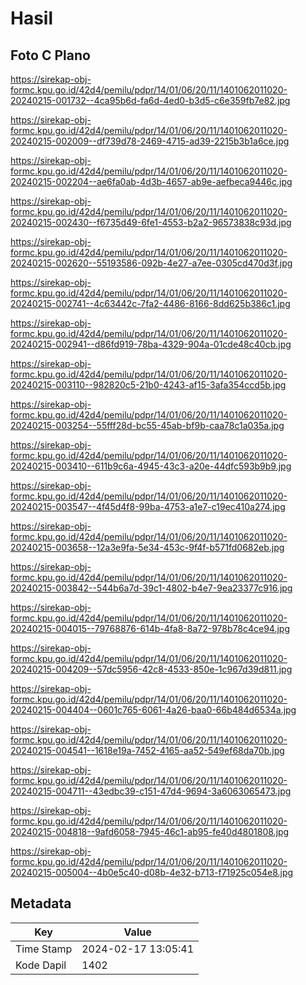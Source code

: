 # Hasil

## Foto C Plano

https://sirekap-obj-formc.kpu.go.id/42d4/pemilu/pdpr/14/01/06/20/11/1401062011020-20240215-001732--4ca95b6d-fa6d-4ed0-b3d5-c6e359fb7e82.jpg

https://sirekap-obj-formc.kpu.go.id/42d4/pemilu/pdpr/14/01/06/20/11/1401062011020-20240215-002009--df739d78-2469-4715-ad39-2215b3b1a6ce.jpg

https://sirekap-obj-formc.kpu.go.id/42d4/pemilu/pdpr/14/01/06/20/11/1401062011020-20240215-002204--ae6fa0ab-4d3b-4657-ab9e-aefbeca9446c.jpg

https://sirekap-obj-formc.kpu.go.id/42d4/pemilu/pdpr/14/01/06/20/11/1401062011020-20240215-002430--f6735d49-6fe1-4553-b2a2-96573838c93d.jpg

https://sirekap-obj-formc.kpu.go.id/42d4/pemilu/pdpr/14/01/06/20/11/1401062011020-20240215-002620--55193586-092b-4e27-a7ee-0305cd470d3f.jpg

https://sirekap-obj-formc.kpu.go.id/42d4/pemilu/pdpr/14/01/06/20/11/1401062011020-20240215-002741--4c63442c-7fa2-4486-8166-8dd625b386c1.jpg

https://sirekap-obj-formc.kpu.go.id/42d4/pemilu/pdpr/14/01/06/20/11/1401062011020-20240215-002941--d86fd919-78ba-4329-904a-01cde48c40cb.jpg

https://sirekap-obj-formc.kpu.go.id/42d4/pemilu/pdpr/14/01/06/20/11/1401062011020-20240215-003110--982820c5-21b0-4243-af15-3afa354ccd5b.jpg

https://sirekap-obj-formc.kpu.go.id/42d4/pemilu/pdpr/14/01/06/20/11/1401062011020-20240215-003254--55fff28d-bc55-45ab-bf9b-caa78c1a035a.jpg

https://sirekap-obj-formc.kpu.go.id/42d4/pemilu/pdpr/14/01/06/20/11/1401062011020-20240215-003410--611b9c6a-4945-43c3-a20e-44dfc593b9b9.jpg

https://sirekap-obj-formc.kpu.go.id/42d4/pemilu/pdpr/14/01/06/20/11/1401062011020-20240215-003547--4f45d4f8-99ba-4753-a1e7-c19ec410a274.jpg

https://sirekap-obj-formc.kpu.go.id/42d4/pemilu/pdpr/14/01/06/20/11/1401062011020-20240215-003658--12a3e9fa-5e34-453c-9f4f-b571fd0682eb.jpg

https://sirekap-obj-formc.kpu.go.id/42d4/pemilu/pdpr/14/01/06/20/11/1401062011020-20240215-003842--544b6a7d-39c1-4802-b4e7-9ea23377c916.jpg

https://sirekap-obj-formc.kpu.go.id/42d4/pemilu/pdpr/14/01/06/20/11/1401062011020-20240215-004015--79768876-614b-4fa8-8a72-978b78c4ce94.jpg

https://sirekap-obj-formc.kpu.go.id/42d4/pemilu/pdpr/14/01/06/20/11/1401062011020-20240215-004209--57dc5956-42c8-4533-850e-1c967d39d811.jpg

https://sirekap-obj-formc.kpu.go.id/42d4/pemilu/pdpr/14/01/06/20/11/1401062011020-20240215-004404--0601c765-6061-4a26-baa0-66b484d6534a.jpg

https://sirekap-obj-formc.kpu.go.id/42d4/pemilu/pdpr/14/01/06/20/11/1401062011020-20240215-004541--1618e19a-7452-4165-aa52-549ef68da70b.jpg

https://sirekap-obj-formc.kpu.go.id/42d4/pemilu/pdpr/14/01/06/20/11/1401062011020-20240215-004711--43edbc39-c151-47d4-9694-3a6063065473.jpg

https://sirekap-obj-formc.kpu.go.id/42d4/pemilu/pdpr/14/01/06/20/11/1401062011020-20240215-004818--9afd6058-7945-46c1-ab95-fe40d4801808.jpg

https://sirekap-obj-formc.kpu.go.id/42d4/pemilu/pdpr/14/01/06/20/11/1401062011020-20240215-005004--4b0e5c40-d08b-4e32-b713-f71925c054e8.jpg


## Metadata

| Key        | Value               |
| ---------- | ------------------- |
| Time Stamp | 2024-02-17 13:05:41 |
| Kode Dapil | 1402                |



